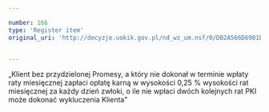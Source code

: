 ```yaml
---

number: 166
type: 'Register item'
original_uri: 'http://decyzje.uokik.gov.pl/nd_wz_um.nsf/0/DB2A566D6901BEE7C12572DD00329452?OpenDocument'


---
```


„Klient bez przydzielonej Promesy, a który nie dokonał w terminie wpłaty raty miesięcznej zapłaci opłatę karną w wysokości 0,25 % wysokości rat miesięcznej za każdy dzień zwłoki, o ile nie wpłaci dwóch kolejnych rat PKI może dokonać wykluczenia Klienta”
